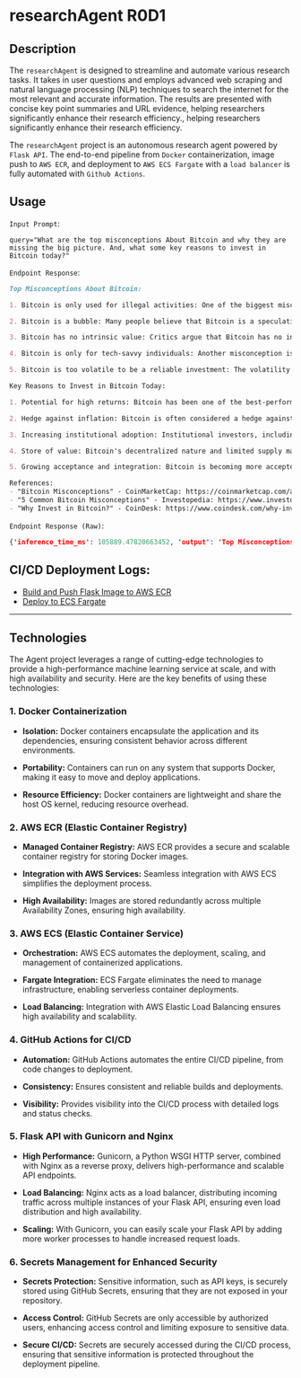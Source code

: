 # researchAgent R0D1

## Description

The `researchAgent` is designed to streamline and automate various research tasks. It takes in user questions and employs advanced web scraping and natural language processing (NLP) techniques to search the internet for the most relevant and accurate information. The results are presented with concise key point summaries and URL evidence, helping researchers significantly enhance their research efficiency., helping researchers significantly enhance their research efficiency.

The `researchAgent` project is an autonomous research agent powered by `Flask API`. The end-to-end pipeline from `Docker` containerization, image push to `AWS ECR`, and deployment to `AWS ECS Fargate` with a `load balancer` is fully automated with `Github Actions`.

## Usage

`Input Prompt`:

```markdon
query="What are the top misconceptions About Bitcoin and why they are missing the big picture. And, what some key reasons to invest in Bitcoin today?"
```

`Endpoint Response`:

```markdown
Top Misconceptions About Bitcoin:

1. Bitcoin is only used for illegal activities: One of the biggest misconceptions about Bitcoin is that it is primarily used for illegal activities such as money laundering and buying drugs. While it is true that Bitcoin has been used in some illegal transactions, the majority of Bitcoin transactions are legitimate. Bitcoin provides a transparent and traceable ledger, making it less attractive for illegal activities compared to cash.

2. Bitcoin is a bubble: Many people believe that Bitcoin is a speculative bubble that will eventually burst. While Bitcoin has experienced significant price volatility in the past, it has also shown resilience and continued growth over the years. The increasing adoption by institutional investors and the integration of Bitcoin into mainstream financial services indicate that it is becoming a more established asset class.

3. Bitcoin has no intrinsic value: Critics argue that Bitcoin has no intrinsic value because it is not backed by any physical asset or government. However, Bitcoin's value is derived from its scarcity, utility as a decentralized digital currency, and the underlying technology called blockchain. The limited supply of Bitcoin and its potential as a store of value give it value in the eyes of its users.

4. Bitcoin is only for tech-savvy individuals: Another misconception is that Bitcoin is only for tech-savvy individuals who understand complex cryptographic concepts. While it is true that a basic understanding of blockchain technology is beneficial, there are user-friendly platforms and wallets that make it easy for anyone to buy, store, and use Bitcoin. The user experience has significantly improved over the years, making it more accessible to the general public.

5. Bitcoin is too volatile to be a reliable investment: The volatility of Bitcoin's price is often cited as a reason to avoid investing in it. While it is true that Bitcoin's price can experience significant fluctuations, it is important to consider the long-term trend. Historically, Bitcoin has shown a pattern of increasing in value over time, despite short-term volatility. Additionally, the volatility of Bitcoin can also present opportunities for traders and investors who can capitalize on price movements.

Key Reasons to Invest in Bitcoin Today:

1. Potential for high returns: Bitcoin has been one of the best-performing assets in the past decade, with significant price appreciation. Investing in Bitcoin has the potential to generate high returns, especially considering its limited supply and increasing demand.

2. Hedge against inflation: Bitcoin is often considered a hedge against traditional fiat currencies and inflation. With central banks around the world printing money and increasing the money supply, Bitcoin's scarcity and decentralized nature make it an attractive option for preserving wealth.

3. Increasing institutional adoption: Institutional investors, including hedge funds, asset managers, and corporations, are increasingly entering the Bitcoin market. This institutional adoption brings credibility and liquidity to the market, making it more attractive for individual investors.

4. Store of value: Bitcoin's decentralized nature and limited supply make it a potential store of value. Some investors view Bitcoin as digital gold, a hedge against economic uncertainty and a way to preserve wealth over the long term.

5. Growing acceptance and integration: Bitcoin is becoming more accepted and integrated into mainstream financial services. Major payment processors, such as PayPal, have started allowing users to buy, sell, and hold Bitcoin. This growing acceptance and integration increase the utility and potential value of Bitcoin.

References:
- "Bitcoin Misconceptions" - CoinMarketCap: https://coinmarketcap.com/alexandria/article/bitcoin-misconceptions
- "5 Common Bitcoin Misconceptions" - Investopedia: https://www.investopedia.com/tech/5-common-bitcoin-misconceptions/
- "Why Invest in Bitcoin?" - CoinDesk: https://www.coindesk.com/why-invest-in-bitcoin
```

`Endpoint Response (Raw)`:

```json
{'inference_time_ms': 105889.47820663452, 'output': 'Top Misconceptions About Bitcoin:\n\n1. Bitcoin is only used for illegal activities: One of the biggest misconceptions about Bitcoin is that it is primarily used for illegal activities such as money laundering and buying drugs. While it is true that Bitcoin has been used in some illegal transactions, the majority of Bitcoin transactions are legitimate. Bitcoin provides a transparent and traceable ledger, making it less attractive for illegal activities compared to cash.\n\n2. Bitcoin is a bubble: Many people believe that Bitcoin is a speculative bubble that will eventually burst. While Bitcoin has experienced significant price volatility in the past, it has also shown resilience and continued growth over the years. The increasing adoption by institutional investors and the integration of Bitcoin into mainstream financial services indicate that it is becoming a more established asset class.\n\n3. Bitcoin has no intrinsic value: Critics argue that Bitcoin has no intrinsic value because it is not backed by any physical asset or government. However, Bitcoin\'s value is derived from its scarcity, utility as a decentralized digital currency, and the underlying technology called blockchain. The limited supply of Bitcoin and its potential as a store of value give it value in the eyes of its users.\n\n4. Bitcoin is only for tech-savvy individuals: Another misconception is that Bitcoin is only for tech-savvy individuals who understand complex cryptographic concepts. While it is true that a basic understanding of blockchain technology is beneficial, there are user-friendly platforms and wallets that make it easy for anyone to buy, store, and use Bitcoin. The user experience has significantly improved over the years, making it more accessible to the general public.\n\n5. Bitcoin is too volatile to be a reliable investment: The volatility of Bitcoin\'s price is often cited as a reason to avoid investing in it. While it is true that Bitcoin\'s price can experience significant fluctuations, it is important to consider the long-term trend. Historically, Bitcoin has shown a pattern of increasing in value over time, despite short-term volatility. Additionally, the volatility of Bitcoin can also present opportunities for traders and investors who can capitalize on price movements.\n\nKey Reasons to Invest in Bitcoin Today:\n\n1. Potential for high returns: Bitcoin has been one of the best-performing assets in the past decade, with significant price appreciation. Investing in Bitcoin has the potential to generate high returns, especially considering its limited supply and increasing demand.\n\n2. Hedge against inflation: Bitcoin is often considered a hedge against traditional fiat currencies and inflation. With central banks around the world printing money and increasing the money supply, Bitcoin\'s scarcity and decentralized nature make it an attractive option for preserving wealth.\n\n3. Increasing institutional adoption: Institutional investors, including hedge funds, asset managers, and corporations, are increasingly entering the Bitcoin market. This institutional adoption brings credibility and liquidity to the market, making it more attractive for individual investors.\n\n4. Store of value: Bitcoin\'s decentralized nature and limited supply make it a potential store of value. Some investors view Bitcoin as digital gold, a hedge against economic uncertainty and a way to preserve wealth over the long term.\n\n5. Growing acceptance and integration: Bitcoin is becoming more accepted and integrated into mainstream financial services. Major payment processors, such as PayPal, have started allowing users to buy, sell, and hold Bitcoin. This growing acceptance and integration increase the utility and potential value of Bitcoin.\n\nReferences:\n- "Bitcoin Misconceptions" - CoinMarketCap: https://coinmarketcap.com/alexandria/article/bitcoin-misconceptions\n- "5 Common Bitcoin Misconceptions" - Investopedia: https://www.investopedia.com/tech/5-common-bitcoin-misconceptions/\n- "Why Invest in Bitcoin?" - CoinDesk: https://www.coindesk.com/why-invest-in-bitcoin', 'status_code': 200, 'timestamp': '2023-11-05 12:30:56 EST'}
```


## CI/CD Deployment Logs:

- [Build and Push Flask Image to AWS ECR](https://github.com/HieuFromWaterloo/researchAgent/actions/workflows/main_ecr.yaml)
- [Deploy to ECS Fargate](https://github.com/HieuFromWaterloo/researchAgent/actions/workflows/main_ecs.yaml)

---

## Technologies

The Agent project leverages a range of cutting-edge technologies to provide a high-performance machine learning service at scale, and with high availability and security. Here are the key benefits of using these technologies:

### 1. Docker Containerization

- **Isolation:** Docker containers encapsulate the application and its dependencies, ensuring consistent behavior across different environments.

- **Portability:** Containers can run on any system that supports Docker, making it easy to move and deploy applications.

- **Resource Efficiency:** Docker containers are lightweight and share the host OS kernel, reducing resource overhead.

### 2. AWS ECR (Elastic Container Registry)

- **Managed Container Registry:** AWS ECR provides a secure and scalable container registry for storing Docker images.

- **Integration with AWS Services:** Seamless integration with AWS ECS simplifies the deployment process.

- **High Availability:** Images are stored redundantly across multiple Availability Zones, ensuring high availability.

### 3. AWS ECS (Elastic Container Service)

- **Orchestration:** AWS ECS automates the deployment, scaling, and management of containerized applications.

- **Fargate Integration:** ECS Fargate eliminates the need to manage infrastructure, enabling serverless container deployments.

- **Load Balancing:** Integration with AWS Elastic Load Balancing ensures high availability and scalability.

### 4. GitHub Actions for CI/CD

- **Automation:** GitHub Actions automates the entire CI/CD pipeline, from code changes to deployment.

- **Consistency:** Ensures consistent and reliable builds and deployments.

- **Visibility:** Provides visibility into the CI/CD process with detailed logs and status checks.

### 5. Flask API with Gunicorn and Nginx

- **High Performance:** Gunicorn, a Python WSGI HTTP server, combined with Nginx as a reverse proxy, delivers high-performance and scalable API endpoints.

- **Load Balancing:** Nginx acts as a load balancer, distributing incoming traffic across multiple instances of your Flask API, ensuring even load distribution and high availability.

- **Scaling:** With Gunicorn, you can easily scale your Flask API by adding more worker processes to handle increased request loads.

### 6. Secrets Management for Enhanced Security

- **Secrets Protection:** Sensitive information, such as API keys, is securely stored using GitHub Secrets, ensuring that they are not exposed in your repository.

- **Access Control:** GitHub Secrets are only accessible by authorized users, enhancing access control and limiting exposure to sensitive data.

- **Secure CI/CD:** Secrets are securely accessed during the CI/CD process, ensuring that sensitive information is protected throughout the deployment pipeline.
